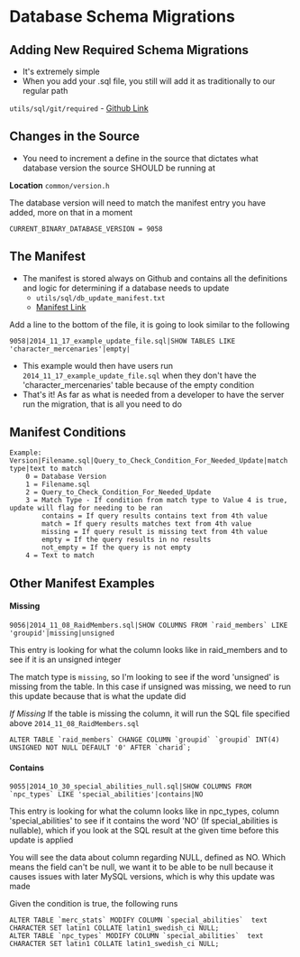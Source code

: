 # Database Schema Migrations

## Adding New Required Schema Migrations

* It's extremely simple
* When you add your .sql file, you still will add it as traditionally to our regular path

`utils/sql/git/required` - [Github Link](https://github.com/EQEmu/Server/tree/master/utils/sql/git/required)

## Changes in the Source

* You need to increment a define in the source that dictates what database version the source SHOULD be running at

**Location** `common/version.h`

The database version will need to match the manifest entry you have added, more on that in a moment

`CURRENT_BINARY_DATABASE_VERSION = 9058`

## The Manifest

* The manifest is stored always on Github and contains all the definitions and logic for determining if a database needs to update
  * `utils/sql/db_update_manifest.txt`
  * [Manifest Link](https://github.com/EQEmu/Server/blob/master/utils/sql/db_update_manifest.txt)

Add a line to the bottom of the file, it is going to look similar to the following

```text
9058|2014_11_17_example_update_file.sql|SHOW TABLES LIKE 'character_mercenaries'|empty|
```

* This example would then have users run `2014_11_17_example_update_file.sql` when they don't have the 'character\_mercenaries' table because of the empty condition
* That's it! As far as what is needed from a developer to have the server run the migration, that is all you need to do

## Manifest Conditions

```text
Example: Version|Filename.sql|Query_to_Check_Condition_For_Needed_Update|match type|text to match
	0 = Database Version
	1 = Filename.sql
	2 = Query_to_Check_Condition_For_Needed_Update
	3 = Match Type - If condition from match type to Value 4 is true, update will flag for needing to be ran
		contains = If query results contains text from 4th value
		match = If query results matches text from 4th value
		missing = If query result is missing text from 4th value
		empty = If the query results in no results
		not_empty = If the query is not empty
	4 = Text to match
```

## Other Manifest Examples

#### Missing

```text
9056|2014_11_08_RaidMembers.sql|SHOW COLUMNS FROM `raid_members` LIKE 'groupid'|missing|unsigned
```

This entry is looking for what the column looks like in raid\_members and to see if it is an unsigned integer

The match type is `missing`, so I'm looking to see if the word 'unsigned' is missing from the table. In this case if unsigned was missing, we need to run this update because that is what the update did

_If Missing_ If the table is missing the column, it will run the SQL file specified above `2014_11_08_RaidMembers.sql`

```text
ALTER TABLE `raid_members` CHANGE COLUMN `groupid` `groupid` INT(4) UNSIGNED NOT NULL DEFAULT '0' AFTER `charid`;
```

#### Contains

```text
9055|2014_10_30_special_abilities_null.sql|SHOW COLUMNS FROM `npc_types` LIKE 'special_abilities'|contains|NO
```

This entry is looking for what the column looks like in npc\_types, column 'special\_abilities' to see if it contains the word 'NO' \(If special\_abilities is nullable\), which if you look at the SQL result at the given time before this update is applied

You will see the data about column regarding NULL, defined as NO. Which means the field can't be null, we want it to be able to be null because it causes issues with later MySQL versions, which is why this update was made

Given the condition is true, the following runs

```text
ALTER TABLE `merc_stats` MODIFY COLUMN `special_abilities`  text CHARACTER SET latin1 COLLATE latin1_swedish_ci NULL;
ALTER TABLE `npc_types` MODIFY COLUMN `special_abilities`  text CHARACTER SET latin1 COLLATE latin1_swedish_ci NULL;
```

